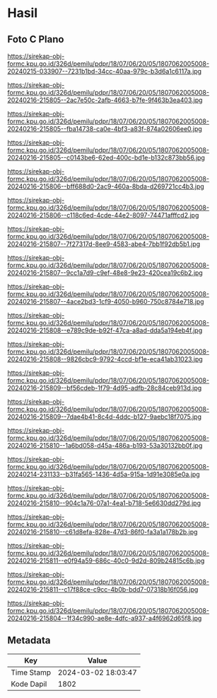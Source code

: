 # Hasil

## Foto C Plano

https://sirekap-obj-formc.kpu.go.id/326d/pemilu/pdpr/18/07/06/20/05/1807062005008-20240215-033907--7231b1bd-34cc-40aa-979c-b3d6a1c6117a.jpg

https://sirekap-obj-formc.kpu.go.id/326d/pemilu/pdpr/18/07/06/20/05/1807062005008-20240216-215805--2ac7e50c-2afb-4663-b7fe-9f463b3ea403.jpg

https://sirekap-obj-formc.kpu.go.id/326d/pemilu/pdpr/18/07/06/20/05/1807062005008-20240216-215805--fba14738-ca0e-4bf3-a83f-874a02606ee0.jpg

https://sirekap-obj-formc.kpu.go.id/326d/pemilu/pdpr/18/07/06/20/05/1807062005008-20240216-215805--c0143be6-62ed-400c-bd1e-b132c873bb56.jpg

https://sirekap-obj-formc.kpu.go.id/326d/pemilu/pdpr/18/07/06/20/05/1807062005008-20240216-215806--bff688d0-2ac9-460a-8bda-d269721cc4b3.jpg

https://sirekap-obj-formc.kpu.go.id/326d/pemilu/pdpr/18/07/06/20/05/1807062005008-20240216-215806--c118c6ed-4cde-44e2-8097-74471afffcd2.jpg

https://sirekap-obj-formc.kpu.go.id/326d/pemilu/pdpr/18/07/06/20/05/1807062005008-20240216-215807--7f27317d-8ee9-4583-abe4-7bb1f92db5b1.jpg

https://sirekap-obj-formc.kpu.go.id/326d/pemilu/pdpr/18/07/06/20/05/1807062005008-20240216-215807--9cc1a7d9-c9ef-48e8-9e23-420cea19c6b2.jpg

https://sirekap-obj-formc.kpu.go.id/326d/pemilu/pdpr/18/07/06/20/05/1807062005008-20240216-215807--4ace2bd3-1cf9-4050-b960-750c8784e718.jpg

https://sirekap-obj-formc.kpu.go.id/326d/pemilu/pdpr/18/07/06/20/05/1807062005008-20240216-215808--e789c9de-b92f-47ca-a8ad-dda5a194eb4f.jpg

https://sirekap-obj-formc.kpu.go.id/326d/pemilu/pdpr/18/07/06/20/05/1807062005008-20240216-215808--9826cbc9-9792-4ccd-bf1e-eca41ab31023.jpg

https://sirekap-obj-formc.kpu.go.id/326d/pemilu/pdpr/18/07/06/20/05/1807062005008-20240216-215809--bf56cdeb-1f79-4d95-adfb-28c84ceb913d.jpg

https://sirekap-obj-formc.kpu.go.id/326d/pemilu/pdpr/18/07/06/20/05/1807062005008-20240216-215809--7dae4b41-8c4d-4ddc-b127-9aebc18f7075.jpg

https://sirekap-obj-formc.kpu.go.id/326d/pemilu/pdpr/18/07/06/20/05/1807062005008-20240216-215810--1a6bd058-d45a-486a-b193-53a30132bb0f.jpg

https://sirekap-obj-formc.kpu.go.id/326d/pemilu/pdpr/18/07/06/20/05/1807062005008-20240214-231133--b31fa565-1436-4d5a-915a-1d91e3085e0a.jpg

https://sirekap-obj-formc.kpu.go.id/326d/pemilu/pdpr/18/07/06/20/05/1807062005008-20240216-215810--904c1a76-07a1-4ea1-b718-5e6630dd279d.jpg

https://sirekap-obj-formc.kpu.go.id/326d/pemilu/pdpr/18/07/06/20/05/1807062005008-20240216-215810--c61d8efa-828e-47d3-86f0-fa3a1a178b2b.jpg

https://sirekap-obj-formc.kpu.go.id/326d/pemilu/pdpr/18/07/06/20/05/1807062005008-20240216-215811--e0f94a59-686c-40c0-9d2d-809b24815c6b.jpg

https://sirekap-obj-formc.kpu.go.id/326d/pemilu/pdpr/18/07/06/20/05/1807062005008-20240216-215811--c17f88ce-c9cc-4b0b-bdd7-07318b16f056.jpg

https://sirekap-obj-formc.kpu.go.id/326d/pemilu/pdpr/18/07/06/20/05/1807062005008-20240216-215804--1f34c990-ae8e-4dfc-a937-a4f6962d65f8.jpg


## Metadata

| Key        | Value               |
| ---------- | ------------------- |
| Time Stamp | 2024-03-02 18:03:47 |
| Kode Dapil | 1802                |



